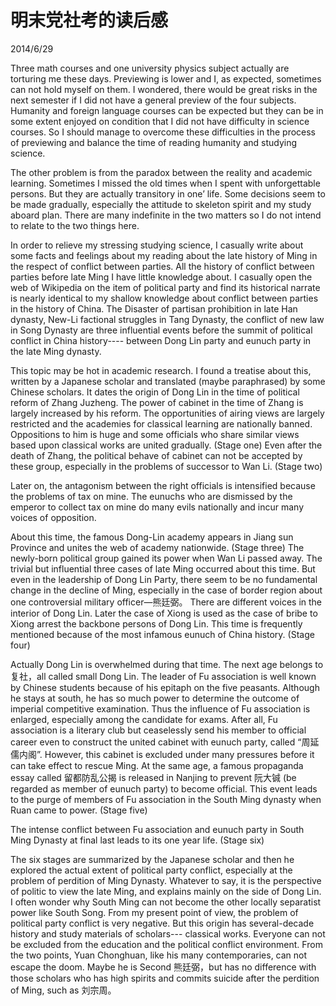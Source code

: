 # 明末党社考的读后感
2014/6/29

Three math courses and one university physics subject actually are torturing me these days. Previewing is lower and I, as expected, sometimes can not hold myself on them. I wondered, there would be great risks in the next semester if I did not have a general preview of the four subjects. Humanity and foreign language courses can be expected but they can be in some extent enjoyed on condition that I did not have difficulty in science courses. So I should manage to overcome these difficulties in the process of previewing and balance the time of reading humanity and studying science.

The other problem is from the paradox between the reality and academic learning. Sometimes I missed the old times when I spent with unforgettable persons. But they are actually transitory in one’ life. Some decisions seem to be made gradually, especially the attitude to skeleton spirit and my study aboard plan. There are many indefinite in the two matters so I do not intend to relate to the two things here. 

In order to relieve my stressing studying science, I casually write about some facts and feelings about my reading about the late history of Ming in the respect of conflict between parties.
All the history of conflict between parties before late Ming I have little knowledge about. I casually open the web of Wikipedia on the item of political party and find its historical narrate is nearly identical to my shallow knowledge about conflict between parties in the history of China. The Disaster of partisan prohibition in late Han dynasty, New-Li factional struggles in Tang Dynasty, the conflict of new law in Song Dynasty are three influential events before the summit of political conflict in China history---- between Dong Lin party and eunuch party in the late Ming dynasty.

This topic may be hot in academic research. I found a treatise about this, written by a Japanese scholar and translated (maybe paraphrased) by some Chinese scholars. It dates the origin of Dong Lin in the time of political reform of Zhang Juzheng. The power of cabinet in the time of Zhang is largely increased by his reform. The opportunities of airing views are largely restricted and the academies for classical learning are nationally banned. Oppositions to him is huge and some officials who share similar views based upon classical works are united gradually. (Stage one) Even after the death of Zhang, the political behave of cabinet can not be accepted by these group, especially in the problems of successor to Wan Li. (Stage two)

Later on, the antagonism between the right officials is intensified because the problems of tax on mine. The eunuchs who are dismissed by the emperor to collect tax on mine do many evils nationally and incur many voices of opposition.

About this time, the famous Dong-Lin academy appears in Jiang sun Province and unites the web of academy nationwide. (Stage three) The newly-born political group gained its power when Wan Li passed away. The trivial but influential three cases of late Ming occurred about this time. But even in the leadership of Dong Lin Party, there seem to be no fundamental change in the decline of Ming, especially in the case of border region about one controversial military officer—熊廷弼。 There are different voices in the interior of Dong Lin. Later the case of Xiong is used as the case of bribe to Xiong arrest the backbone persons of Dong Lin. This time is frequently mentioned because of the most infamous eunuch of China history. (Stage four)

Actually Dong Lin is overwhelmed during that time. The next age belongs to 复社，all called small Dong Lin. The leader of Fu association is well known by Chinese students because of his epitaph on the five peasants. Although he stays at south, he has so much power to determine the outcome of imperial competitive examination. Thus the influence of Fu association is enlarged, especially among the candidate for exams. After all, Fu association is a literary club but ceaselessly send his member to official career even to construct the united cabinet with eunuch party, called “周延儒内阁”. However, this cabinet is excluded under many pressures before it can take effect to rescue Ming. At the same age, a famous propaganda essay called 留都防乱公揭 is released in Nanjing to prevent 阮大铖 (be regarded as member of eunuch party) to become official. This event leads to the purge of members of Fu association in the South Ming dynasty when Ruan came to power. (Stage five)

The intense conflict between Fu association and eunuch party in South Ming Dynasty at final last leads to its one year life. (Stage six)

The six stages are summarized by the Japanese scholar and then he explored the actual extent of political party conflict, especially at the problem of perdition of Ming Dynasty. Whatever to say, it is the perspective of politic to view the late Ming, and explains mainly on the side of Dong Lin. I often wonder why South Ming can not become the other locally separatist power like South Song. From my present point of view, the problem of political party conflict is very negative. But this origin has several-decade history and study materials of scholars--- classical works. Everyone can not be excluded from the education and the political conflict environment. From the two points, Yuan Chonghuan, like his many contemporaries, can not escape the doom. Maybe he is Second 熊廷弼，but has no difference with those scholars who has high spirits and commits suicide after the perdition of Ming, such as 刘宗周。    
   
